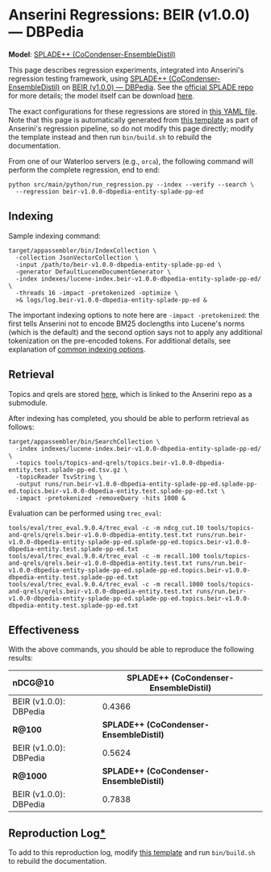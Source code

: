 # Anserini Regressions: BEIR (v1.0.0) &mdash; DBPedia

**Model**: [SPLADE++ (CoCondenser-EnsembleDistil)](https://arxiv.org/abs/2205.04733)

This page describes regression experiments, integrated into Anserini's regression testing framework, using [SPLADE++ (CoCondenser-EnsembleDistil)](https://arxiv.org/abs/2205.04733) on [BEIR (v1.0.0) &mdash; DBPedia](http://beir.ai/).
See the [official SPLADE repo](https://github.com/naver/splade) for more details; the model itself can be download [here](https://huggingface.co/naver/splade-cocondenser-ensembledistil).

The exact configurations for these regressions are stored in [this YAML file](../../src/main/resources/regression/beir-v1.0.0-dbpedia-entity-splade-pp-ed.yaml).
Note that this page is automatically generated from [this template](../../src/main/resources/docgen/templates/beir-v1.0.0-dbpedia-entity-splade-pp-ed.template) as part of Anserini's regression pipeline, so do not modify this page directly; modify the template instead and then run `bin/build.sh` to rebuild the documentation.

From one of our Waterloo servers (e.g., `orca`), the following command will perform the complete regression, end to end:

```
python src/main/python/run_regression.py --index --verify --search \
  --regression beir-v1.0.0-dbpedia-entity-splade-pp-ed
```

## Indexing

Sample indexing command:

```
target/appassembler/bin/IndexCollection \
  -collection JsonVectorCollection \
  -input /path/to/beir-v1.0.0-dbpedia-entity-splade-pp-ed \
  -generator DefaultLuceneDocumentGenerator \
  -index indexes/lucene-index.beir-v1.0.0-dbpedia-entity-splade-pp-ed/ \
  -threads 16 -impact -pretokenized -optimize \
  >& logs/log.beir-v1.0.0-dbpedia-entity-splade-pp-ed &
```

The important indexing options to note here are `-impact -pretokenized`: the first tells Anserini not to encode BM25 doclengths into Lucene's norms (which is the default) and the second option says not to apply any additional tokenization on the pre-encoded tokens.
For additional details, see explanation of [common indexing options](../../docs/common-indexing-options.md).

## Retrieval

Topics and qrels are stored [here](https://github.com/castorini/anserini-tools/tree/master/topics-and-qrels), which is linked to the Anserini repo as a submodule.

After indexing has completed, you should be able to perform retrieval as follows:

```
target/appassembler/bin/SearchCollection \
  -index indexes/lucene-index.beir-v1.0.0-dbpedia-entity-splade-pp-ed/ \
  -topics tools/topics-and-qrels/topics.beir-v1.0.0-dbpedia-entity.test.splade-pp-ed.tsv.gz \
  -topicReader TsvString \
  -output runs/run.beir-v1.0.0-dbpedia-entity-splade-pp-ed.splade-pp-ed.topics.beir-v1.0.0-dbpedia-entity.test.splade-pp-ed.txt \
  -impact -pretokenized -removeQuery -hits 1000 &
```

Evaluation can be performed using `trec_eval`:

```
tools/eval/trec_eval.9.0.4/trec_eval -c -m ndcg_cut.10 tools/topics-and-qrels/qrels.beir-v1.0.0-dbpedia-entity.test.txt runs/run.beir-v1.0.0-dbpedia-entity-splade-pp-ed.splade-pp-ed.topics.beir-v1.0.0-dbpedia-entity.test.splade-pp-ed.txt
tools/eval/trec_eval.9.0.4/trec_eval -c -m recall.100 tools/topics-and-qrels/qrels.beir-v1.0.0-dbpedia-entity.test.txt runs/run.beir-v1.0.0-dbpedia-entity-splade-pp-ed.splade-pp-ed.topics.beir-v1.0.0-dbpedia-entity.test.splade-pp-ed.txt
tools/eval/trec_eval.9.0.4/trec_eval -c -m recall.1000 tools/topics-and-qrels/qrels.beir-v1.0.0-dbpedia-entity.test.txt runs/run.beir-v1.0.0-dbpedia-entity-splade-pp-ed.splade-pp-ed.topics.beir-v1.0.0-dbpedia-entity.test.splade-pp-ed.txt
```

## Effectiveness

With the above commands, you should be able to reproduce the following results:

| **nDCG@10**                                                                                                  | **SPLADE++ (CoCondenser-EnsembleDistil)**|
|:-------------------------------------------------------------------------------------------------------------|-----------|
| BEIR (v1.0.0): DBPedia                                                                                       | 0.4366    |
| **R@100**                                                                                                    | **SPLADE++ (CoCondenser-EnsembleDistil)**|
| BEIR (v1.0.0): DBPedia                                                                                       | 0.5624    |
| **R@1000**                                                                                                   | **SPLADE++ (CoCondenser-EnsembleDistil)**|
| BEIR (v1.0.0): DBPedia                                                                                       | 0.7838    |


## Reproduction Log[*](../../docs/reproducibility.md)

To add to this reproduction log, modify [this template](../../src/main/resources/docgen/templates/beir-v1.0.0-dbpedia-entity-splade-pp-ed.template) and run `bin/build.sh` to rebuild the documentation.
